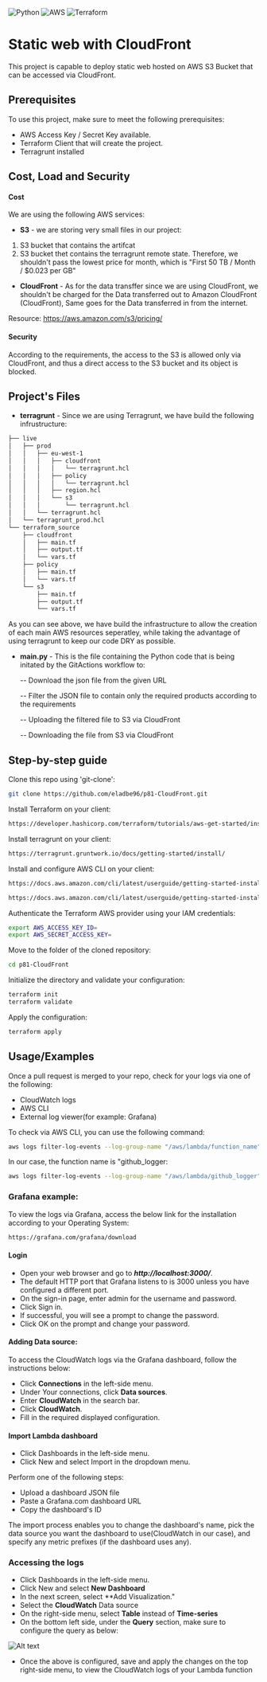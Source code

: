 ![Python](https://img.shields.io/badge/python-3670A0?style=for-the-badge&logo=python&logoColor=ffdd54)
![AWS](https://img.shields.io/badge/AWS-%23FF9900.svg?style=for-the-badge&logo=amazon-aws&logoColor=white)
![Terraform](https://img.shields.io/badge/terraform-%235835CC.svg?style=for-the-badge&logo=terraform&logoColor=white)


# Static web with CloudFront

This project is capable to deploy static web hosted on AWS S3 Bucket that can be accessed via CloudFront.

## Prerequisites

To use this project, make sure to meet the following prerequisites:

* AWS Access Key / Secret Key available.
* Terraform Client that will create the project.
* Terragrunt installed

## Cost, Load and Security

#### Cost 

We are using the following AWS services:

* **S3** -  we are storing very small files in our project:
1. S3 bucket that contains the artifcat
2. S3 bucket thet contains the terragrunt remote state.
Therefore, we shouldn't pass the lowest price for month, which is "First 50 TB / Month / $0.023 per GB"

* **CloudFront** - As for the data transffer since we are using CloudFront, we shouldn't be charged for the Data transferred out to Amazon CloudFront (CloudFront),
Same goes for the Data transferred in from the internet.

Resource: https://aws.amazon.com/s3/pricing/

#### Security

According to the requirements, the access to the S3 is allowed only via CloudFront, and thus a direct access to the
S3 bucket and its object is blocked.


## Project's Files

* **terragrunt** - Since we are using Terragrunt, we have build the following infrustructure:
```bash
├── live
│   ├── prod
│   │   ├── eu-west-1
│   │   │   ├── cloudfront
│   │   │   │   └── terragrunt.hcl
│   │   │   ├── policy
│   │   │   │   └── terragrunt.hcl
│   │   │   ├── region.hcl
│   │   │   └── s3
│   │   │       └── terragrunt.hcl
│   │   └── terragrunt.hcl
│   └── terragrunt_prod.hcl
└── terraform_source
    ├── cloudfront
    │   ├── main.tf
    │   ├── output.tf
    │   └── vars.tf
    ├── policy
    │   ├── main.tf
    │   └── vars.tf
    └── s3
        ├── main.tf
        ├── output.tf
        └── vars.tf
```
As you can see above, we have build the infrastructure to allow the creation of each main AWS resources seperatley, while taking the advantage
of using terragrunt to keep our code DRY as possible.


* **main.py** - This is the file containing the Python code that is being initated by the GitActions workflow to:

    -- Download the json file from the given URL

    -- Filter the JSON file to contain only the required products according to the requirements

    -- Uploading the filtered file to S3 via CloudFront

    -- Downloading the file from S3 via CloudFront

## Step-by-step guide

Clone this repo using 'git-clone':
```bash
git clone https://github.com/eladbe96/p81-CloudFront.git
```
Install Terraform on your client:
```bash
https://developer.hashicorp.com/terraform/tutorials/aws-get-started/install-cli
```
Install terragrunt on your client:
```bash
https://terragrunt.gruntwork.io/docs/getting-started/install/
```

Install and configure AWS CLI on your client:
```bash
https://docs.aws.amazon.com/cli/latest/userguide/getting-started-install.html
```
```bash
https://docs.aws.amazon.com/cli/latest/userguide/getting-started-install.html
```
Authenticate the Terraform AWS provider using your IAM credentials:
```bash
export AWS_ACCESS_KEY_ID=
export AWS_SECRET_ACCESS_KEY=
```
Move to the folder of the cloned repository:
```bash
cd p81-CloudFront
```
Initialize the directory and validate your configuration:
```bash
terraform init
terraform validate
```
Apply the configuration:
```bash
terraform apply
```

## Usage/Examples

Once a pull request is merged to your repo, check for your logs via one of the following:

* CloudWatch logs
* AWS CLI 
* External log viewer(for example: Grafana)

To check via AWS CLI, you can use the following command:
```bash
aws logs filter-log-events --log-group-name "/aws/lambda/function_name" | less
```
In our case, the function name is "github_logger:
```bash
aws logs filter-log-events --log-group-name "/aws/lambda/github_logger" | less
```

### Grafana example:

To view the logs via Grafana, access the below link for the installation according to your Operating System:

```bash
https://grafana.com/grafana/download
```
#### Login
* Open your web browser and go to ***http://localhost:3000/***.
* The default HTTP port that Grafana listens to is 3000 unless you have configured a different port.
* On the sign-in page, enter admin for the username and password.
* Click Sign in.
* If successful, you will see a prompt to change the password.
* Click OK on the prompt and change your password.

#### Adding Data source:

To access the CloudWatch logs via the Grafana dashboard, follow the instructions below:

* Click **Connections** in the left-side menu.
* Under Your connections, click **Data sources**.
* Enter **CloudWatch** in the search bar.
* Click **CloudWatch**.
* Fill in the required displayed configuration.

#### Import Lambda dashboard

* Click Dashboards in the left-side menu.
* Click New and select Import in the dropdown menu.

Perform one of the following steps:

* Upload a dashboard JSON file
* Paste a Grafana.com dashboard URL
* Copy the dashboard's ID

The import process enables you to change the dashboard's name, pick the data source you want the dashboard to use(CloudWatch in our case), and specify any metric prefixes (if the dashboard uses any).


### Accessing the logs

* Click Dashboards in the left-side menu.
* Click New and select **New Dashboard**
* In the next screen, select **Add Visualization."
* Select the **CloudWatch** Data source
* On the right-side menu, select **Table** instead of **Time-series**
* On the bottom left side, under the **Query** section, make sure to configure the query as below:

![Alt text](/Screenshots/Grafana_Query.png?raw=true "Grafana example")

* Once the above is configured, save and apply the changes on the top right-side menu, to view the CloudWatch logs of your Lambda function
